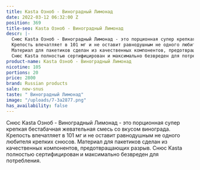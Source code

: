```yaml
---
title: Kasta Озноб - Виноградный Лимонад
date: 2022-03-12 06:32:00 Z
position: 369
title-seo: Kasta Озноб - Виноградный Лимонад
descr: |-
  Снюс Kasta Озноб - Виноградный Лимонад - это порционная супер крепкая бестабачная жевательная смесь со вкусом винограда.
  Крепость впечатляет в 101 мг и не оставит равнодушным не одного любителя крепких снюсов.
  Материал для пакетиков сделан из качественных компонентов, предотвращающих разрыв.
  Снюс Kasta полностью сертифицирован и максимально безвреден для потребления.
product-name: Kasta Озноб - Виноградный Лимонад
nicotine: 105
portions: 20
price: 2800
brand: Russian products
sale: new-snus
taste: " Виноградный Лимонад"
image: "/uploads/7-3a2877.png"
has_availability: false
---
```


Снюс Kasta Озноб - Виноградный Лимонад - это порционная супер крепкая бестабачная жевательная смесь со вкусом винограда.
Крепость впечатляет в 101 мг и не оставит равнодушным не одного любителя крепких снюсов.
Материал для пакетиков сделан из качественных компонентов, предотвращающих разрыв.
Снюс Kasta полностью сертифицирован и максимально безвреден для потребления.